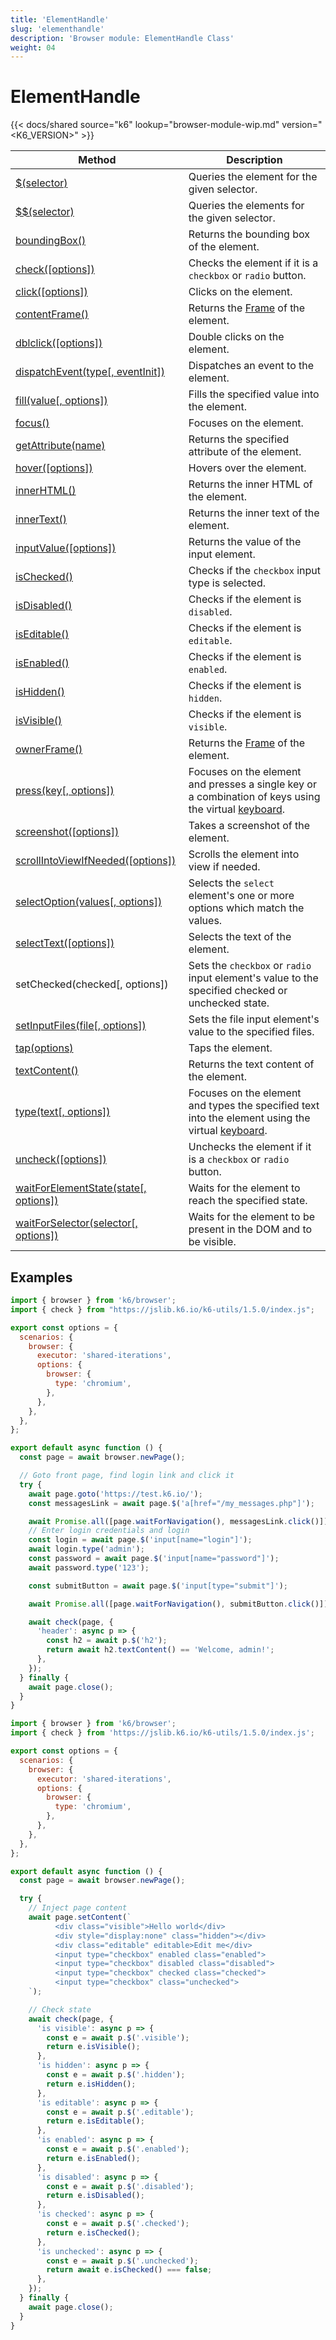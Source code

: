 ```yaml
---
title: 'ElementHandle'
slug: 'elementhandle'
description: 'Browser module: ElementHandle Class'
weight: 04
---
```


# ElementHandle

{{< docs/shared source="k6" lookup="browser-module-wip.md" version="<K6_VERSION>" >}}

| Method                                                                                                                                        | Description                                                                                                                                                                         |
| --------------------------------------------------------------------------------------------------------------------------------------------- | ----------------------------------------------------------------------------------------------------------------------------------------------------------------------------------- |
| [$(selector)](https://grafana.com/docs/k6/<K6_VERSION>/javascript-api/k6-browser/elementhandle/query)                                         | Queries the element for the given selector.                                                                                                                                         |
| [$$(selector)](https://grafana.com/docs/k6/<K6_VERSION>/javascript-api/k6-browser/elementhandle/queryall)                                     | Queries the elements for the given selector.                                                                                                                                        |
| [boundingBox()](https://grafana.com/docs/k6/<K6_VERSION>/javascript-api/k6-browser/elementhandle/boundingbox)                                 | Returns the bounding box of the element.                                                                                                                                            |
| [check([options])](https://grafana.com/docs/k6/<K6_VERSION>/javascript-api/k6-browser/elementhandle/check)                                    | Checks the element if it is a `checkbox` or `radio` button.                                                                                                                         |
| [click([options])](https://grafana.com/docs/k6/<K6_VERSION>/javascript-api/k6-browser/elementhandle/click)                                    | Clicks on the element.                                                                                                                                                              |
| [contentFrame()](https://grafana.com/docs/k6/<K6_VERSION>/javascript-api/k6-browser/elementhandle/contentframe)                               | Returns the [Frame](https://grafana.com/docs/k6/<K6_VERSION>/javascript-api/k6-browser/frame) of the element.                                                                       |
| [dblclick([options])](https://grafana.com/docs/k6/<K6_VERSION>/javascript-api/k6-browser/elementhandle/dblclick)                              | Double clicks on the element.                                                                                                                                                       |
| [dispatchEvent(type[, eventInit])](https://grafana.com/docs/k6/<K6_VERSION>/javascript-api/k6-browser/elementhandle/dispatchevent)            | Dispatches an event to the element.                                                                                                                                                 |
| [fill(value[, options])](https://grafana.com/docs/k6/<K6_VERSION>/javascript-api/k6-browser/elementhandle/fill)                               | Fills the specified value into the element.                                                                                                                                         |
| [focus()](https://grafana.com/docs/k6/<K6_VERSION>/javascript-api/k6-browser/elementhandle/focus)                                             | Focuses on the element.                                                                                                                                                             |
| [getAttribute(name)](https://grafana.com/docs/k6/<K6_VERSION>/javascript-api/k6-browser/elementhandle/getattribute)                           | Returns the specified attribute of the element.                                                                                                                                     |
| [hover([options])](https://grafana.com/docs/k6/<K6_VERSION>/javascript-api/k6-browser/elementhandle/hover)                                    | Hovers over the element.                                                                                                                                                            |
| [innerHTML()](https://grafana.com/docs/k6/<K6_VERSION>/javascript-api/k6-browser/elementhandle/innerhtml)                                     | Returns the inner HTML of the element.                                                                                                                                              |
| [innerText()](https://grafana.com/docs/k6/<K6_VERSION>/javascript-api/k6-browser/elementhandle/innertext)                                     | Returns the inner text of the element.                                                                                                                                              |
| [inputValue([options])](https://grafana.com/docs/k6/<K6_VERSION>/javascript-api/k6-browser/elementhandle/inputvalue)                          | Returns the value of the input element.                                                                                                                                             |
| [isChecked()](https://grafana.com/docs/k6/<K6_VERSION>/javascript-api/k6-browser/elementhandle/ischecked)                                     | Checks if the `checkbox` input type is selected.                                                                                                                                    |
| [isDisabled()](https://grafana.com/docs/k6/<K6_VERSION>/javascript-api/k6-browser/elementhandle/isdisabled)                                   | Checks if the element is `disabled`.                                                                                                                                                |
| [isEditable()](https://grafana.com/docs/k6/<K6_VERSION>/javascript-api/k6-browser/elementhandle/iseditable)                                   | Checks if the element is `editable`.                                                                                                                                                |
| [isEnabled()](https://grafana.com/docs/k6/<K6_VERSION>/javascript-api/k6-browser/elementhandle/isenabled)                                     | Checks if the element is `enabled`.                                                                                                                                                 |
| [isHidden()](https://grafana.com/docs/k6/<K6_VERSION>/javascript-api/k6-browser/elementhandle/ishidden/)                                      | Checks if the element is `hidden`.                                                                                                                                                  |
| [isVisible()](https://grafana.com/docs/k6/<K6_VERSION>/javascript-api/k6-browser/elementhandle/isvisible/)                                    | Checks if the element is `visible`.                                                                                                                                                 |
| [ownerFrame()](https://grafana.com/docs/k6/<K6_VERSION>/javascript-api/k6-browser/elementhandle/ownerframe)                                   | Returns the [Frame](https://grafana.com/docs/k6/<K6_VERSION>/javascript-api/k6-browser/frame) of the element.                                                                       |
| [press(key[, options])](https://grafana.com/docs/k6/<K6_VERSION>/javascript-api/k6-browser/elementhandle/press)                               | Focuses on the element and presses a single key or a combination of keys using the virtual [keyboard](https://grafana.com/docs/k6/<K6_VERSION>/javascript-api/k6-browser/keyboard). |
| [screenshot([options])](https://grafana.com/docs/k6/<K6_VERSION>/javascript-api/k6-browser/elementhandle/screenshot)                          | Takes a screenshot of the element.                                                                                                                                                  |
| [scrollIntoViewIfNeeded([options])](https://grafana.com/docs/k6/<K6_VERSION>/javascript-api/k6-browser/elementhandle/scrollintoviewifneeded)  | Scrolls the element into view if needed.                                                                                                                                            |
| [selectOption(values[, options])](https://grafana.com/docs/k6/<K6_VERSION>/javascript-api/k6-browser/elementhandle/selectoption)              | Selects the `select` element's one or more options which match the values.                                                                                                          |
| [selectText([options])](https://grafana.com/docs/k6/<K6_VERSION>/javascript-api/k6-browser/elementhandle/selecttext)                          | Selects the text of the element.                                                                                                                                                    |
| setChecked(checked[, options])                                                                                                                | Sets the `checkbox` or `radio` input element's value to the specified checked or unchecked state.                                                                                   |
| [setInputFiles(file[, options])](https://grafana.com/docs/k6/<K6_VERSION>/javascript-api/k6-browser/elementhandle/setinputfiles)              | Sets the file input element's value to the specified files.                                                                                                                         |
| [tap(options)](https://grafana.com/docs/k6/<K6_VERSION>/javascript-api/k6-browser/elementhandle/tap)                                          | Taps the element.                                                                                                                                                                   |
| [textContent()](https://grafana.com/docs/k6/<K6_VERSION>/javascript-api/k6-browser/elementhandle/textcontent)                                 | Returns the text content of the element.                                                                                                                                            |
| [type(text[, options])](https://grafana.com/docs/k6/<K6_VERSION>/javascript-api/k6-browser/elementhandle/type)                                | Focuses on the element and types the specified text into the element using the virtual [keyboard](https://grafana.com/docs/k6/<K6_VERSION>/javascript-api/k6-browser/keyboard).     |
| [uncheck([options])](https://grafana.com/docs/k6/<K6_VERSION>/javascript-api/k6-browser/elementhandle/uncheck)                                | Unchecks the element if it is a `checkbox` or `radio` button.                                                                                                                       |
| [waitForElementState(state[, options])](https://grafana.com/docs/k6/<K6_VERSION>/javascript-api/k6-browser/elementhandle/waitforelementstate) | Waits for the element to reach the specified state.                                                                                                                                 |
| [waitForSelector(selector[, options])](https://grafana.com/docs/k6/<K6_VERSION>/javascript-api/k6-browser/elementhandle/waitforselector)      | Waits for the element to be present in the DOM and to be visible.                                                                                                                   |

## Examples

```javascript
import { browser } from 'k6/browser';
import { check } from "https://jslib.k6.io/k6-utils/1.5.0/index.js";

export const options = {
  scenarios: {
    browser: {
      executor: 'shared-iterations',
      options: {
        browser: {
          type: 'chromium',
        },
      },
    },
  },
};

export default async function () {
  const page = await browser.newPage();

  // Goto front page, find login link and click it
  try {
    await page.goto('https://test.k6.io/');
    const messagesLink = await page.$('a[href="/my_messages.php"]');

    await Promise.all([page.waitForNavigation(), messagesLink.click()]);
    // Enter login credentials and login
    const login = await page.$('input[name="login"]');
    await login.type('admin');
    const password = await page.$('input[name="password"]');
    await password.type('123');

    const submitButton = await page.$('input[type="submit"]');

    await Promise.all([page.waitForNavigation(), submitButton.click()]);

    await check(page, {
      'header': async p => {
        const h2 = await p.$('h2');
        return await h2.textContent() == 'Welcome, admin!';
      },
    });
  } finally {
    await page.close();
  }
}
```

<!-- eslint-skip -->

```javascript
import { browser } from 'k6/browser';
import { check } from 'https://jslib.k6.io/k6-utils/1.5.0/index.js';

export const options = {
  scenarios: {
    browser: {
      executor: 'shared-iterations',
      options: {
        browser: {
          type: 'chromium',
        },
      },
    },
  },
};

export default async function () {
  const page = await browser.newPage();

  try {
    // Inject page content
    await page.setContent(`
          <div class="visible">Hello world</div>
          <div style="display:none" class="hidden"></div>
          <div class="editable" editable>Edit me</div>
          <input type="checkbox" enabled class="enabled">
          <input type="checkbox" disabled class="disabled">
          <input type="checkbox" checked class="checked">
          <input type="checkbox" class="unchecked">
    `);

    // Check state
    await check(page, {
      'is visible': async p => {
        const e = await p.$('.visible');
        return e.isVisible();
      },
      'is hidden': async p => {
        const e = await p.$('.hidden');
        return e.isHidden();
      },
      'is editable': async p => {
        const e = await p.$('.editable');
        return e.isEditable();
      },
      'is enabled': async p => {
        const e = await p.$('.enabled');
        return e.isEnabled();
      },
      'is disabled': async p => {
        const e = await p.$('.disabled');
        return e.isDisabled();
      },
      'is checked': async p => {
        const e = await p.$('.checked');
        return e.isChecked();
      },
      'is unchecked': async p => {
        const e = await p.$('.unchecked');
        return await e.isChecked() === false;
      },
    });
  } finally {
    await page.close();
  }
}
```
